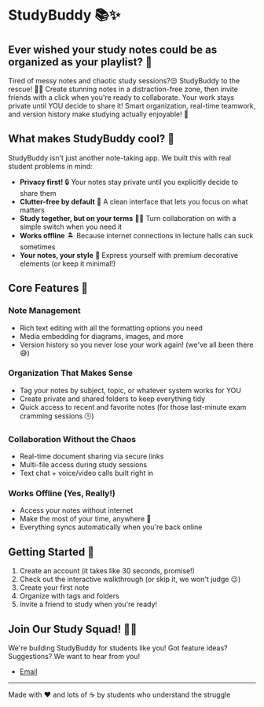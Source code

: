 # StudyBuddy 📚✨

## Ever wished your study notes could be as organized as your playlist? 🤔

Tired of messy notes and chaotic study sessions?😒 StudyBuddy to the rescue! 🦸‍♂️ Create stunning notes in a distraction-free zone, then invite friends with a click when you're ready to collaborate. Your work stays private until YOU decide to share it! Smart organization, real-time teamwork, and version history make studying actually enjoyable! 🚀

## What makes StudyBuddy cool? 🚀

StudyBuddy isn't just another note-taking app. We built this with real student problems in mind:

- **Privacy first!** 🔒 Your notes stay private until you explicitly decide to share them
- **Clutter-free by default** 📑 A clean interface that lets you focus on what matters
- **Study together, but on your terms** 👯‍♀️ Turn collaboration on with a simple switch when you need it
- **Works offline** 🏝️ Because internet connections in lecture halls can suck sometimes
- **Your notes, your style** 🎨 Express yourself with premium decorative elements (or keep it minimal!)

## Core Features 💎

### Note Management
- Rich text editing with all the formatting options you need
- Media embedding for diagrams, images, and more
- Version history so you never lose your work again! (we've all been there 😅)

### Organization That Makes Sense
- Tag your notes by subject, topic, or whatever system works for YOU
- Create private and shared folders to keep everything tidy
- Quick access to recent and favorite notes (for those last-minute exam cramming sessions 🕒)

### Collaboration Without the Chaos
- Real-time document sharing via secure links
- Multi-file access during study sessions
- Text chat + voice/video calls built right in

### Works Offline (Yes, Really!)
- Access your notes without internet
- Make the most of your time, anywhere 🚗
- Everything syncs automatically when you're back online

## Getting Started 🏁

1. Create an account (it takes like 30 seconds, promise!)
2. Check out the interactive walkthrough (or skip it, we won't judge 😉)
3. Create your first note
4. Organize with tags and folders
5. Invite a friend to study when you're ready!

## Join Our Study Squad! 👥👥

We're building StudyBuddy for students like you! Got feature ideas? Suggestions? We want to hear from you!

- [Email](#jia2.harisinghani@gmail.com)
---

Made with ❤️ and lots of ☕ by students who understand the struggle

